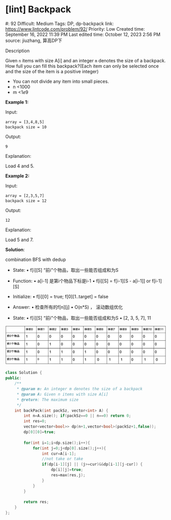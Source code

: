 # [lint] Backpack

#: 92
Difficult: Medium
Tags: DP, dp-backpack
link: https://www.lintcode.com/problem/92/
Priority: Low
Created time: September 16, 2022 11:39 PM
Last edited time: October 12, 2023 2:56 PM
source: jiuzhang, 算高DP下

Description

Given `n` items with size A[i] and an integer `m` denotes the size of a backpack. How full you can fill this backpack?(Each item can only be selected once and the size of the item is a positive integer)

- You can not divide any item into small pieces.
- n <1000
- m <1*e*9

**Example 1:**

Input:

```
array = [3,4,8,5]
backpack size = 10
```

Output:

```
9
```

Explanation:

Load 4 and 5.

**Example 2:**

Input:

```
array = [2,3,5,7]
backpack size = 12
```

Output:

```
12
```

Explanation:

Load 5 and 7.

**Solution**:

combination BFS with dedup

- State:
• f[i][S] “前i”个物品，取出一些能否组成和为S
- Function:
• a[i-1] 是第i个物品下标是i-1
• f[i][S] = f[i-1][S - a[i-1]] or f[i-1][S]
- Initialize:
• f[i][0] = true; f[0][1..target] = false
- Answer:
• 检查所有的f[n][j]
• O(n*S) ， 滚动数组优化

- State:
• f[i][S] “前i”个物品，取出一些能否组成和为S
• [2, 3, 5, 7], 11

![Untitled](%5Blint%5D%20Backpack%20dd56c190b394482f842565e63058c6b8/Untitled.png)

```cpp
class Solution {
public:
    /**
     * @param m: An integer m denotes the size of a backpack
     * @param A: Given n items with size A[i]
     * @return: The maximum size
     */
    int backPack(int packSz, vector<int> A) {
        int n=A.size(); if(packSz==0 || n==0) return 0;
        int res=0;
        vector<vector<bool>> dp(n+1,vector<bool>(packSz+1,false));
        dp[0][0]=true;
        
        for(int i=1;i<dp.size();i++){
            for(int j=0;j<dp[0].size();j++){
                int cur=A[i-1];
                //not take or take
                if(dp[i-1][j] || (j>=cur)&&dp[i-1][j-cur]) {
                    dp[i][j]=true;
                    res=max(res,j);
                }
            }
        }
        
        return res;
    }
};
```